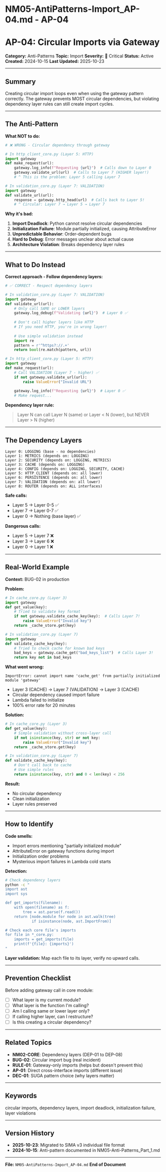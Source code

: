 # NM05-AntiPatterns-Import_AP-04.md - AP-04

# AP-04: Circular Imports via Gateway

**Category:** Anti-Patterns
**Topic:** Import
**Severity:** 🔴 Critical
**Status:** Active
**Created:** 2024-10-15
**Last Updated:** 2025-10-23

---

## Summary

Creating circular import loops even when using the gateway pattern correctly. The gateway prevents MOST circular dependencies, but violating dependency layer rules can still create import cycles.

---

## The Anti-Pattern

**What NOT to do:**
```python
# ❌ WRONG - Circular dependency through gateway

# In http_client_core.py (Layer 5: HTTP)
import gateway
def make_request(url):
    gateway.log_info(f"Requesting {url}")  # Calls down to Layer 0
    gateway.validate_url(url)  # Calls to Layer 7 (HIGHER layer!)
    # ^ This is the problem: Layer 5 calling Layer 7

# In validation_core.py (Layer 7: VALIDATION)
import gateway
def validate_url(url):
    response = gateway.http_head(url)  # Calls back to Layer 5!
    # ^ Circular: Layer 7 → Layer 5 → Layer 7
```

**Why it's bad:**
1. **Import Deadlock**: Python cannot resolve circular dependencies
2. **Initialization Failure**: Module partially initialized, causing AttributeError
3. **Unpredictable Behavior**: Order-dependent bugs
4. **Hard to Debug**: Error messages unclear about actual cause
5. **Architecture Violation**: Breaks dependency layer rules

---

## What to Do Instead

**Correct approach - Follow dependency layers:**
```python
# ✅ CORRECT - Respect dependency layers

# In validation_core.py (Layer 7: VALIDATION)
import gateway
def validate_url(url):
    # Only call SAME or LOWER layers
    gateway.log_debug(f"Validating {url}")  # Layer 0 ✅
    
    # Don't call higher layers like HTTP
    # If you need HTTP, you're in wrong layer!
    
    # Use simple validation instead
    import re
    pattern = r'^https?://.+'
    return bool(re.match(pattern, url))

# In http_client_core.py (Layer 5: HTTP)
import gateway
def make_request(url):
    # Call VALIDATION (Layer 7 - higher) ✅
    if not gateway.validate_url(url):
        raise ValueError("Invalid URL")
    
    gateway.log_info(f"Requesting {url}")  # Layer 0 ✅
    # Make request...
```

**Dependency layer rule:**
> Layer N can call Layer N (same) or Layer < N (lower), but NEVER Layer > N (higher)

---

## The Dependency Layers

```
Layer 0: LOGGING (base - no dependencies)
Layer 1: METRICS (depends on: LOGGING)
Layer 2: SECURITY (depends on: LOGGING, METRICS)
Layer 3: CACHE (depends on: LOGGING)
Layer 4: CONFIG (depends on: LOGGING, SECURITY, CACHE)
Layer 5: HTTP_CLIENT (depends on: all lower)
Layer 6: PERSISTENCE (depends on: all lower)
Layer 7: VALIDATION (depends on: all lower)
Layer 8: ROUTER (depends on: ALL interfaces)
```

**Safe calls:**
- Layer 5 → Layer 0-5 ✅
- Layer 7 → Layer 0-7 ✅
- Layer 0 → Nothing (base layer) ✅

**Dangerous calls:**
- Layer 5 → Layer 7 ❌
- Layer 3 → Layer 6 ❌
- Layer 0 → Layer 1 ❌

---

## Real-World Example

**Context:** BUG-02 in production

**Problem:**
```python
# In cache_core.py (Layer 3)
import gateway
def get_value(key):
    # Tried to validate key format
    if not gateway.validate_cache_key(key):  # Calls Layer 7!
        raise ValueError("Invalid key")
    return _cache_store.get(key)

# In validation_core.py (Layer 7)
import gateway
def validate_cache_key(key):
    # Tried to check cache for known bad keys
    bad_keys = gateway.cache_get("bad_keys_list")  # Calls Layer 3!
    return key not in bad_keys
```

**What went wrong:**
```
ImportError: cannot import name 'cache_get' from partially initialized module 'gateway'
```

- Layer 3 (CACHE) → Layer 7 (VALIDATION) → Layer 3 (CACHE)
- Circular dependency caused import failure
- Lambda failed to initialize
- 100% error rate for 20 minutes

**Solution:**
```python
# In cache_core.py (Layer 3)
def get_value(key):
    # Simple validation without cross-layer call
    if not isinstance(key, str) or not key:
        raise ValueError("Invalid key")
    return _cache_store.get(key)

# In validation_core.py (Layer 7)
def validate_cache_key(key):
    # Don't call back to cache
    # Use simple rules
    return isinstance(key, str) and 0 < len(key) < 256
```

**Result:**
- No circular dependency
- Clean initialization
- Layer rules preserved

---

## How to Identify

**Code smells:**
- Import errors mentioning "partially initialized module"
- AttributeError on gateway functions during import
- Initialization order problems
- Mysterious import failures in Lambda cold starts

**Detection:**
```bash
# Check dependency layers
python -c "
import ast
import sys

def get_imports(filename):
    with open(filename) as f:
        tree = ast.parse(f.read())
    return [node.module for node in ast.walk(tree) 
            if isinstance(node, ast.ImportFrom)]

# Check each core file's imports
for file in *_core.py:
    imports = get_imports(file)
    print(f'{file}: {imports}')
"
```

**Layer validation:**
Map each file to its layer, verify no upward calls.

---

## Prevention Checklist

Before adding gateway call in core module:
- [ ] What layer is my current module?
- [ ] What layer is the function I'm calling?
- [ ] Am I calling same or lower layer only?
- [ ] If calling higher layer, can I restructure?
- [ ] Is this creating a circular dependency?

---

## Related Topics

- **NM02-CORE**: Dependency layers (DEP-01 to DEP-08)
- **BUG-02**: Circular import bug (real incident)
- **RULE-01**: Gateway-only imports (helps but doesn't prevent this)
- **AP-01**: Direct cross-interface imports (different issue)
- **DEC-01**: SUGA pattern choice (why layers matter)

---

## Keywords

circular imports, dependency layers, import deadlock, initialization failure, layer violations

---

## Version History

- **2025-10-23**: Migrated to SIMA v3 individual file format
- **2024-10-15**: Anti-pattern documented in NM05-Anti-Patterns_Part_1.md

---

**File:** `NM05-AntiPatterns-Import_AP-04.md`
**End of Document**
